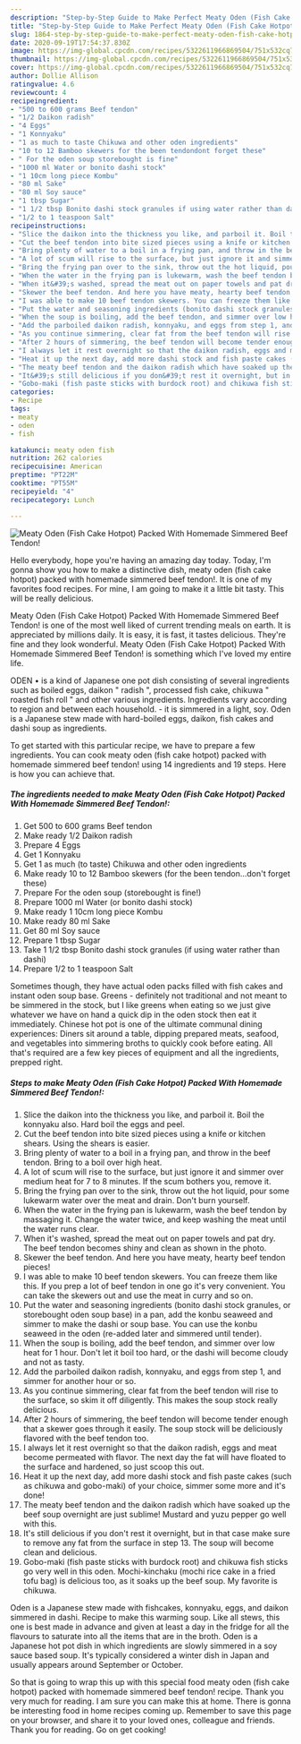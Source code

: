 ```yaml
---
description: "Step-by-Step Guide to Make Perfect Meaty Oden (Fish Cake Hotpot) Packed With Homemade Simmered Beef Tendon!"
title: "Step-by-Step Guide to Make Perfect Meaty Oden (Fish Cake Hotpot) Packed With Homemade Simmered Beef Tendon!"
slug: 1864-step-by-step-guide-to-make-perfect-meaty-oden-fish-cake-hotpot-packed-with-homemade-simmered-beef-tendon
date: 2020-09-19T17:54:37.830Z
image: https://img-global.cpcdn.com/recipes/5322611966869504/751x532cq70/meaty-oden-fish-cake-hotpot-packed-with-homemade-simmered-beef-tendon-recipe-main-photo.jpg
thumbnail: https://img-global.cpcdn.com/recipes/5322611966869504/751x532cq70/meaty-oden-fish-cake-hotpot-packed-with-homemade-simmered-beef-tendon-recipe-main-photo.jpg
cover: https://img-global.cpcdn.com/recipes/5322611966869504/751x532cq70/meaty-oden-fish-cake-hotpot-packed-with-homemade-simmered-beef-tendon-recipe-main-photo.jpg
author: Dollie Allison
ratingvalue: 4.6
reviewcount: 4
recipeingredient:
- "500 to 600 grams Beef tendon"
- "1/2 Daikon radish"
- "4 Eggs"
- "1 Konnyaku"
- "1 as much to taste Chikuwa and other oden ingredients"
- "10 to 12 Bamboo skewers for the been tendondont forget these"
- " For the oden soup storebought is fine"
- "1000 ml Water or bonito dashi stock"
- "1 10cm long piece Kombu"
- "80 ml Sake"
- "80 ml Soy sauce"
- "1 tbsp Sugar"
- "1 1/2 tbsp Bonito dashi stock granules if using water rather than dashi"
- "1/2 to 1 teaspoon Salt"
recipeinstructions:
- "Slice the daikon into the thickness you like, and parboil it. Boil the konnyaku also. Hard boil the eggs and peel."
- "Cut the beef tendon into bite sized pieces using a knife or kitchen shears. Using the shears is easier."
- "Bring plenty of water to a boil in a frying pan, and throw in the beef tendon. Bring to a boil over high heat."
- "A lot of scum will rise to the surface, but just ignore it and simmer over medium heat for 7 to 8 minutes. If the scum bothers you, remove it."
- "Bring the frying pan over to the sink, throw out the hot liquid, pour some lukewarm water over the meat and drain. Don&#39;t burn yourself."
- "When the water in the frying pan is lukewarm, wash the beef tendon by massaging it. Change the water twice, and keep washing the meat until the water runs clear."
- "When it&#39;s washed, spread the meat out on paper towels and pat dry. The beef tendon becomes shiny and clean as shown in the photo."
- "Skewer the beef tendon. And here you have meaty, hearty beef tendon pieces!"
- "I was able to make 10 beef tendon skewers. You can freeze them like this. If you prep a lot of beef tendon in one go it&#39;s very convenient. You can take the skewers out and use the meat in curry and so on."
- "Put the water and seasoning ingredients (bonito dashi stock granules, or storebought oden soup base) in a pan, add the konbu seaweed and simmer to make the dashi or soup base. You can use the konbu seaweed in the oden (re-added later and simmered until tender)."
- "When the soup is boiling, add the beef tendon, and simmer over low heat for 1 hour. Don&#39;t let it boil too hard, or the dashi will become cloudy and not as tasty."
- "Add the parboiled daikon radish, konnyaku, and eggs from step 1, and simmer for another hour or so."
- "As you continue simmering, clear fat from the beef tendon will rise to the surface, so skim it off diligently. This makes the soup stock really delicious."
- "After 2 hours of simmering, the beef tendon will become tender enough that a skewer goes through it easily. The soup stock will be deliciously flavored with the beef tendon too."
- "I always let it rest overnight so that the daikon radish, eggs and meat become permeated with flavor. The next day the fat will have floated to the surface and hardened, so just scoop this out."
- "Heat it up the next day, add more dashi stock and fish paste cakes (such as chikuwa and gobo-maki) of your choice, simmer some more and it&#39;s done!"
- "The meaty beef tendon and the daikon radish which have soaked up the beef soup overnight are just sublime! Mustard and yuzu pepper go well with this."
- "It&#39;s still delicious if you don&#39;t rest it overnight, but in that case make sure to remove any fat from the surface in step 13. The soup will become clean and delicious."
- "Gobo-maki (fish paste sticks with burdock root) and chikuwa fish sticks go very well in this oden. Mochi-kinchaku (mochi rice cake in a fried tofu bag) is delicious too, as it soaks up the beef soup. My favorite is chikuwa."
categories:
- Recipe
tags:
- meaty
- oden
- fish

katakunci: meaty oden fish 
nutrition: 262 calories
recipecuisine: American
preptime: "PT22M"
cooktime: "PT55M"
recipeyield: "4"
recipecategory: Lunch

---
```



![Meaty Oden (Fish Cake Hotpot) Packed With Homemade Simmered Beef Tendon!](https://img-global.cpcdn.com/recipes/5322611966869504/751x532cq70/meaty-oden-fish-cake-hotpot-packed-with-homemade-simmered-beef-tendon-recipe-main-photo.jpg)

Hello everybody, hope you're having an amazing day today. Today, I'm gonna show you how to make a distinctive dish, meaty oden (fish cake hotpot) packed with homemade simmered beef tendon!. It is one of my favorites food recipes. For mine, I am going to make it a little bit tasty. This will be really delicious.

Meaty Oden (Fish Cake Hotpot) Packed With Homemade Simmered Beef Tendon! is one of the most well liked of current trending meals on earth. It is appreciated by millions daily. It is easy, it is fast, it tastes delicious. They're fine and they look wonderful. Meaty Oden (Fish Cake Hotpot) Packed With Homemade Simmered Beef Tendon! is something which I've loved my entire life.

ODEN • is a kind of Japanese one pot dish consisting of several ingredients such as boiled eggs, daikon &#34; radish &#34;, processed fish cake, chikuwa &#34; roasted fish roll &#34; and other various ingredients. Ingredients vary according to region and between each household. - it is simmered in a light, soy. Oden is a Japanese stew made with hard-boiled eggs, daikon, fish cakes and dashi soup as ingredients.


To get started with this particular recipe, we have to prepare a few ingredients. You can cook meaty oden (fish cake hotpot) packed with homemade simmered beef tendon! using 14 ingredients and 19 steps. Here is how you can achieve that.

<!--inarticleads1-->

##### The ingredients needed to make Meaty Oden (Fish Cake Hotpot) Packed With Homemade Simmered Beef Tendon!:

1. Get 500 to 600 grams Beef tendon
1. Make ready 1/2 Daikon radish
1. Prepare 4 Eggs
1. Get 1 Konnyaku
1. Get 1 as much (to taste) Chikuwa and other oden ingredients
1. Make ready 10 to 12 Bamboo skewers (for the been tendon...don&#39;t forget these)
1. Prepare  For the oden soup (storebought is fine!)
1. Prepare 1000 ml Water (or bonito dashi stock)
1. Make ready 1 10cm long piece Kombu
1. Make ready 80 ml Sake
1. Get 80 ml Soy sauce
1. Prepare 1 tbsp Sugar
1. Take 1 1/2 tbsp Bonito dashi stock granules (if using water rather than dashi)
1. Prepare 1/2 to 1 teaspoon Salt


Sometimes though, they have actual oden packs filled with fish cakes and instant oden soup base. Greens - definitely not traditional and not meant to be simmered in the stock, but I like greens when eating so we just give whatever we have on hand a quick dip in the oden stock then eat it immediately. Chinese hot pot is one of the ultimate communal dining experiences: Diners sit around a table, dipping prepared meats, seafood, and vegetables into simmering broths to quickly cook before eating. All that&#39;s required are a few key pieces of equipment and all the ingredients, prepped right. 

<!--inarticleads2-->

##### Steps to make Meaty Oden (Fish Cake Hotpot) Packed With Homemade Simmered Beef Tendon!:

1. Slice the daikon into the thickness you like, and parboil it. Boil the konnyaku also. Hard boil the eggs and peel.
1. Cut the beef tendon into bite sized pieces using a knife or kitchen shears. Using the shears is easier.
1. Bring plenty of water to a boil in a frying pan, and throw in the beef tendon. Bring to a boil over high heat.
1. A lot of scum will rise to the surface, but just ignore it and simmer over medium heat for 7 to 8 minutes. If the scum bothers you, remove it.
1. Bring the frying pan over to the sink, throw out the hot liquid, pour some lukewarm water over the meat and drain. Don&#39;t burn yourself.
1. When the water in the frying pan is lukewarm, wash the beef tendon by massaging it. Change the water twice, and keep washing the meat until the water runs clear.
1. When it&#39;s washed, spread the meat out on paper towels and pat dry. The beef tendon becomes shiny and clean as shown in the photo.
1. Skewer the beef tendon. And here you have meaty, hearty beef tendon pieces!
1. I was able to make 10 beef tendon skewers. You can freeze them like this. If you prep a lot of beef tendon in one go it&#39;s very convenient. You can take the skewers out and use the meat in curry and so on.
1. Put the water and seasoning ingredients (bonito dashi stock granules, or storebought oden soup base) in a pan, add the konbu seaweed and simmer to make the dashi or soup base. You can use the konbu seaweed in the oden (re-added later and simmered until tender).
1. When the soup is boiling, add the beef tendon, and simmer over low heat for 1 hour. Don&#39;t let it boil too hard, or the dashi will become cloudy and not as tasty.
1. Add the parboiled daikon radish, konnyaku, and eggs from step 1, and simmer for another hour or so.
1. As you continue simmering, clear fat from the beef tendon will rise to the surface, so skim it off diligently. This makes the soup stock really delicious.
1. After 2 hours of simmering, the beef tendon will become tender enough that a skewer goes through it easily. The soup stock will be deliciously flavored with the beef tendon too.
1. I always let it rest overnight so that the daikon radish, eggs and meat become permeated with flavor. The next day the fat will have floated to the surface and hardened, so just scoop this out.
1. Heat it up the next day, add more dashi stock and fish paste cakes (such as chikuwa and gobo-maki) of your choice, simmer some more and it&#39;s done!
1. The meaty beef tendon and the daikon radish which have soaked up the beef soup overnight are just sublime! Mustard and yuzu pepper go well with this.
1. It&#39;s still delicious if you don&#39;t rest it overnight, but in that case make sure to remove any fat from the surface in step 13. The soup will become clean and delicious.
1. Gobo-maki (fish paste sticks with burdock root) and chikuwa fish sticks go very well in this oden. Mochi-kinchaku (mochi rice cake in a fried tofu bag) is delicious too, as it soaks up the beef soup. My favorite is chikuwa.


Oden is a Japanese stew made with fishcakes, konnyaku, eggs, and daikon simmered in dashi. Recipe to make this warming soup. Like all stews, this one is best made in advance and given at least a day in the fridge for all the flavours to saturate into all the items that are in the broth. Oden is a Japanese hot pot dish in which ingredients are slowly simmered in a soy sauce based soup. It&#39;s typically considered a winter dish in Japan and usually appears around September or October. 

So that is going to wrap this up with this special food meaty oden (fish cake hotpot) packed with homemade simmered beef tendon! recipe. Thank you very much for reading. I am sure you can make this at home. There is gonna be interesting food in home recipes coming up. Remember to save this page on your browser, and share it to your loved ones, colleague and friends. Thank you for reading. Go on get cooking!
